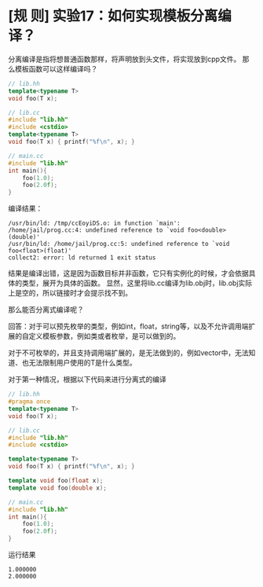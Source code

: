 # [规 则] 实验17：如何实现模板分离编译？

分离编译是指将想普通函数那样，将声明放到头文件，将实现放到cpp文件。
那么模板函数可以这样编译吗？

```cpp
// lib.hh
template<typename T>
void foo(T x);

// lib.cc
#include "lib.hh"
#include <cstdio>
template<typename T>
void foo(T x) { printf("%f\n", x); }

// main.cc
#include "lib.hh"
int main(){
    foo(1.0);
    foo(2.0f);
}
```

编译结果：

```
/usr/bin/ld: /tmp/ccEoyiDS.o: in function `main':
/home/jail/prog.cc:4: undefined reference to `void foo<double>(double)'
/usr/bin/ld: /home/jail/prog.cc:5: undefined reference to `void foo<float>(float)'
collect2: error: ld returned 1 exit status
```

结果是编译出错，这是因为函数目标并非函数，它只有实例化的时候，才会依据具体的类型，展开为具体的函数。
显然，这里将lib.cc编译为lib.obj时，lib.obj实际上是空的，所以链接时才会提示找不到。

那么能否分离式编译呢？

回答：对于可以预先枚举的类型，例如int，float，string等，以及不允许调用端扩展的自定义模板参数，例如类或者枚举，是可以做到的。

对于不可枚举的，并且支持调用端扩展的，是无法做到的，例如vector<T>中，无法知道、也无法限制用户使用的T是什么类型。

对于第一种情况，根据以下代码来进行分离式的编译

```cpp
// lib.hh
#pragma once
template<typename T>
void foo(T x);

// lib.cc
#include "lib.hh"
#include <cstdio>

template<typename T>
void foo(T x) { printf("%f\n", x); }

template void foo(float x);
template void foo(double x);

// main.cc
#include "lib.hh"
int main(){
    foo(1.0);
    foo(2.0f);
}
```

运行结果

```
1.000000
2.000000
```